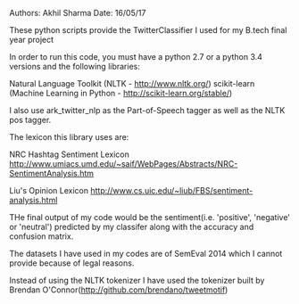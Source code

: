 Authors: Akhil Sharma
Date: 16/05/17

These python scripts provide the TwitterClassifier I used for my B.tech final year project

In order to run this code, you must have a python 2.7 or a python 3.4 versions and the following libraries:

Natural Language Toolkit (NLTK - http://www.nltk.org/)
scikit-learn (Machine Learning in Python - http://scikit-learn.org/stable/)

I also use ark_twitter_nlp as the Part-of-Speech tagger as well as the NLTK pos tagger. 

The lexicon this library uses are:

NRC Hashtag Sentiment Lexicon http://www.umiacs.umd.edu/~saif/WebPages/Abstracts/NRC-SentimentAnalysis.htm

Liu's Opinion Lexicon http://www.cs.uic.edu/~liub/FBS/sentiment-analysis.html

THe final output of my code would be the sentiment(i.e. 'positive', 'negative' or 'neutral') predicted by my classifer along with the accuracy and confusion matrix.

The datasets I have used in my codes are of SemEval 2014 which I cannot provide because of legal reasons.

Instead of using the NLTK tokenizer I have used the tokenizer built by Brendan O'Connor(http://github.com/brendano/tweetmotif)


